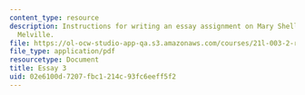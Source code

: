 ```yaml
---
content_type: resource
description: Instructions for writing an essay assignment on Mary Shelley or Herman
  Melville.
file: https://ol-ocw-studio-app-qa.s3.amazonaws.com/courses/21l-003-2-reading-fiction-fall-2006/02e6100d7207fbc1214c93fc6eeff5f2_essay3.pdf
file_type: application/pdf
resourcetype: Document
title: Essay 3
uid: 02e6100d-7207-fbc1-214c-93fc6eeff5f2
---
```

